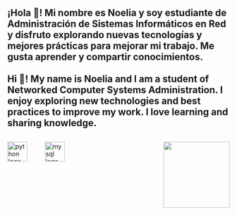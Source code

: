<h2 align="left">¡Hola 👋! Mi nombre es Noelia y soy estudiante de Administración de Sistemas Informáticos en Red y disfruto explorando nuevas tecnologías y mejores prácticas para mejorar mi trabajo. Me gusta aprender y compartir conocimientos.<br><br>Hi 👋! My name is Noelia and I am a student of Networked Computer Systems Administration. I enjoy exploring new technologies and best practices to improve my work. I love learning and sharing knowledge.<h2>
  
###

<img align="right" height="150" src="https://gifdb.com/images/high/umiko-ahagon-desktop-programming-eg5f8g2281ekfhde.gif" />

###

<div aling="center">
  <img src="https://cdn.jsdelivr.net/gh/devicons/devicon/icons/python/python-original.svg" height="45" alt="python logo" />
  <img width=12" />
  <ing sre="https://cdn.: jsdelivr.net/gh/devicons/c devicon/ icons, /debian/debian-original. sVg" height="45" alt="debian logo" />
  <ing width=*12" />
  <img src- "https://cdn.jsdelìvr.net/gh/devìcons/devicon/icons/visualstudio/visualstudio-plain.svg" height="45" alt-"visualstudio logo" />
  <img width="12"/>
  <img sre- "https://cdn.jsdelivr.net/gh/devicons/devicon/icons/mysql/mysql-original.svg" height="45" alt="mysql logo" />
  </div>

  ###




